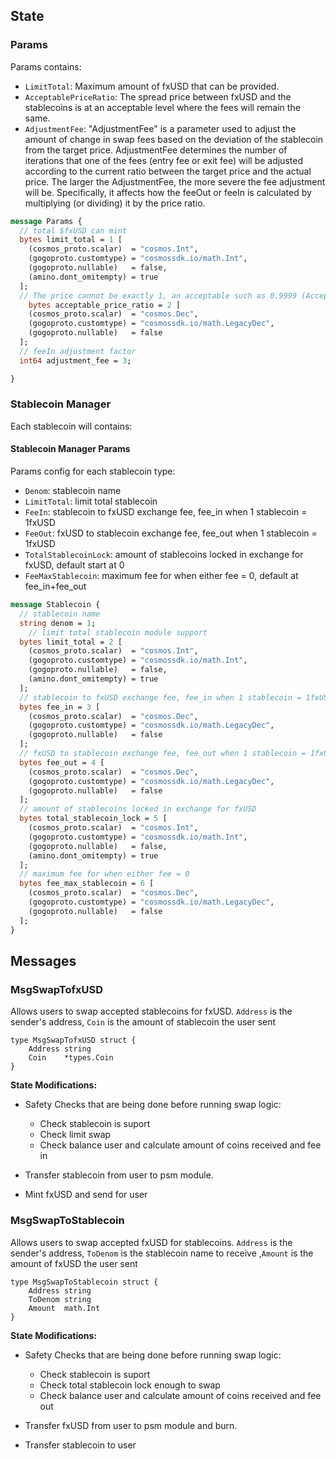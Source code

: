 ## State

### Params

Params contains:

- `LimitTotal`: Maximum amount of fxUSD that can be provided.
- `AcceptablePriceRatio`: The spread price between fxUSD and the stablecoins is at an acceptable level where the fees will remain the same.
- `AdjustmentFee`: "AdjustmentFee" is a parameter used to adjust the amount of change in swap fees based on the deviation of the stablecoin from the target price. AdjustmentFee determines the number of iterations that one of the fees (entry fee or exit fee) will be adjusted according to the current ratio between the target price and the actual price. The larger the AdjustmentFee, the more severe the fee adjustment will be. Specifically, it affects how the feeOut or feeIn is calculated by multiplying (or dividing) it by the price ratio.

```protobuf
message Params {
  // total $fxUSD can mint
  bytes limit_total = 1 [
    (cosmos_proto.scalar)  = "cosmos.Int",
    (gogoproto.customtype) = "cosmossdk.io/math.Int",
    (gogoproto.nullable)   = false,
    (amino.dont_omitempty) = true
  ];
  // The price cannot be exactly 1, an acceptable such as 0.9999 (AcceptablePriceRatio = 0.0001)
    bytes acceptable_price_ratio = 2 [
    (cosmos_proto.scalar)  = "cosmos.Dec",
    (gogoproto.customtype) = "cosmossdk.io/math.LegacyDec",
    (gogoproto.nullable)   = false
  ];
  // feeIn adjustment factor
  int64 adjustment_fee = 3;

}
```

### Stablecoin Manager

Each stablecoin will contains:

#### Stablecoin Manager Params

Params config for each stablecoin type:

- `Denom`: stablecoin name
- `LimitTotal`: limit total stablecoin 
- `FeeIn`: stablecoin to fxUSD exchange fee, fee_in when 1 stablecoin = 1fxUSD
- `FeeOut`: fxUSD to stablecoin exchange fee, fee_out when 1 stablecoin = 1fxUSD
- `TotalStablecoinLock`: amount of stablecoins locked in exchange for fxUSD, default start at 0
- `FeeMaxStablecoin`: maximum fee for when either fee = 0, default at fee_in+fee_out

```protobuf
message Stablecoin {
  // stablecoin name
  string denom = 1;
    // limit total stablecoin module support
  bytes limit_total = 2 [
    (cosmos_proto.scalar)  = "cosmos.Int",
    (gogoproto.customtype) = "cosmossdk.io/math.Int",
    (gogoproto.nullable)   = false,
    (amino.dont_omitempty) = true
  ];
  // stablecoin to fxUSD exchange fee, fee_in when 1 stablecoin = 1fxUSD
  bytes fee_in = 3 [
    (cosmos_proto.scalar)  = "cosmos.Dec",
    (gogoproto.customtype) = "cosmossdk.io/math.LegacyDec",
    (gogoproto.nullable)   = false
  ];
  // fxUSD to stablecoin exchange fee, fee_out when 1 stablecoin = 1fxUSD
  bytes fee_out = 4 [
    (cosmos_proto.scalar)  = "cosmos.Dec",
    (gogoproto.customtype) = "cosmossdk.io/math.LegacyDec",
    (gogoproto.nullable)   = false
  ];
  // amount of stablecoins locked in exchange for fxUSD
  bytes total_stablecoin_lock = 5 [
    (cosmos_proto.scalar)  = "cosmos.Int",
    (gogoproto.customtype) = "cosmossdk.io/math.Int",
    (gogoproto.nullable)   = false,
    (amino.dont_omitempty) = true
  ];
  // maximum fee for when either fee = 0
  bytes fee_max_stablecoin = 6 [
    (cosmos_proto.scalar)  = "cosmos.Dec",
    (gogoproto.customtype) = "cosmossdk.io/math.LegacyDec",
    (gogoproto.nullable)   = false
  ];
}

```


## Messages

### MsgSwapTofxUSD
Allows users to swap accepted stablecoins for fxUSD. `Address` is the sender's address, `Coin` is the amount of stablecoin the user sent

```{.go}
type MsgSwapTofxUSD struct {
	Address string      
	Coin    *types.Coin 
}
```

**State Modifications:**

- Safety Checks that are being done before running swap logic:
  - Check stablecoin is suport
  - Check limit swap
  - Check balance user and calculate amount of coins received and fee in

- Transfer stablecoin from user to psm module.
- Mint fxUSD and send for user

### MsgSwapToStablecoin
Allows users to swap accepted fxUSD for stablecoins. `Address` is the sender's address, `ToDenom` is the stablecoin name to receive ,`Amount` is the amount of fxUSD the user sent

```{.go}
type MsgSwapToStablecoin struct {
	Address string                
	ToDenom string               
	Amount  math.Int 
}
```

**State Modifications:**

- Safety Checks that are being done before running swap logic:
  - Check stablecoin is suport
  - Check total stablecoin lock enough to swap
  - Check balance user and calculate amount of coins received and fee out

- Transfer fxUSD from user to psm module and burn.
- Transfer stablecoin to user
